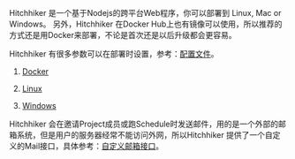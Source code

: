 Hitchhiker 是一个基于Nodejs的跨平台Web程序，你可以部署到 Linux, Mac or Windows。
另外，Hitchhiker 在Docker Hub上也有镜像可以使用，所以推荐的方式还是用Docker来部署，不论是首次还是以后升级都会更容易。

Hitchhiker 有很多参数可以在部署时设置，参考：[配置文件](configuration.md)。

1. [Docker](docker.md)

2. [Linux](linux.md)

3. [Windows](win.md)

Hitchhiker 会在邀请Project成员或跑Schedule时发送邮件，用的是一个外部的邮箱系统，但是用户的服务器经常不能访问外网，所以Hitchhiker 提供了一个自定义的Mail接口，具体参考：[自定义邮箱接口](Mail_Interface.md)。